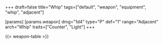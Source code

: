 +++
draft=false
title="Whip"
tags=["default", "weapon", "equipment", "whip", "adjacent"]

[params]
  [params.weapon]
    dmg="1d4"
    type="P"
    def="1"
    range="Adjacent"
    arch="Whip"
    traits=["Counter", "Light"]
+++

{{< weapon-table >}}


